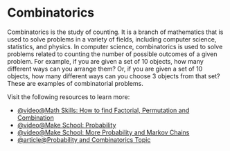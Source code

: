 # Combinatorics

Combinatorics is the study of counting. It is a branch of mathematics that is used to solve problems in a variety of fields, including computer science, statistics, and physics. In computer science, combinatorics is used to solve problems related to counting the number of possible outcomes of a given problem. For example, if you are given a set of 10 objects, how many different ways can you arrange them? Or, if you are given a set of 10 objects, how many different ways can you choose 3 objects from that set? These are examples of combinatorial problems.

Visit the following resources to learn more:

- [@video@Math Skills: How to find Factorial, Permutation and Combination](https://www.youtube.com/watch?v=8RRo6Ti9d0U)
- [@video@Make School: Probability](https://www.youtube.com/watch?v=sZkAAk9Wwa4)
- [@video@Make School: More Probability and Markov Chains](https://www.youtube.com/watch?v=dNaJg-mLobQ)
- [@article@Probability and Combinatorics Topic](https://www.khanacademy.org/math/probability/probability-and-combinatorics-topic)
